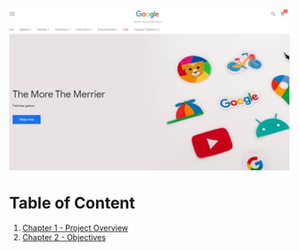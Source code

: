 <p align = "center">
<img src="https://github.com/xiangivyli/Data-Science-Porfolio/blob/main/Revenue%20increase%20strategy%20analysis%20for%20Google%20merchandise%20store%20(BI)/Images/Google%20Merchandise%20Store.png">
</p>

# Table of Content
1. [Chapter 1 - Project Overview](#ch1)
2. [Chapter 2 - Objectives](#ch2)
